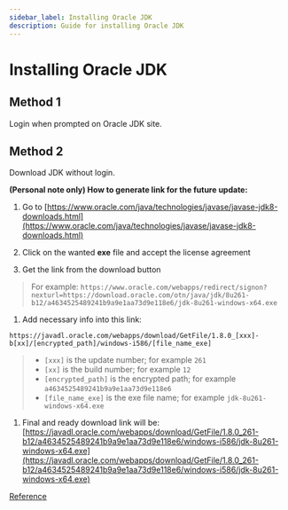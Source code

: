 ```yaml
---
sidebar_label: Installing Oracle JDK
description: Guide for installing Oracle JDK
---
```


# Installing Oracle JDK

## Method 1

Login when prompted on Oracle JDK site.

## Method 2

Download JDK without login.

**(Personal note only) How to generate link for the future update:**

1.  Go to [https://www.oracle.com/java/technologies/javase/javase-jdk8-downloads.html](https://www.oracle.com/java/technologies/javase/javase-jdk8-downloads.html)

2.  Click on the wanted **exe** file and accept the license agreement

3.  Get the link from the download button

> For example: `https://www.oracle.com/webapps/redirect/signon?nexturl=https://download.oracle.com/otn/java/jdk/8u261-b12/a4634525489241b9a9e1aa73d9e118e6/jdk-8u261-windows-x64.exe`

1.  Add necessary info into this link:

`https://javadl.oracle.com/webapps/download/GetFile/1.8.0_[xxx]-b[xx]/[encrypted_path]/windows-i586/[file_name_exe]`

> *   `[xxx]` is the update number; for example `261`
> *   `[xx]` is the build number; for example `12`
> *   `[encrypted_path]` is the encrypted path; for example `a4634525489241b9a9e1aa73d9e118e6`
> *   `[file_name_exe]` is the exe file name; for example `jdk-8u261-windows-x64.exe`

1.  Final and ready download link will be:  
    [https://javadl.oracle.com/webapps/download/GetFile/1.8.0_261-b12/a4634525489241b9a9e1aa73d9e118e6/windows-i586/jdk-8u261-windows-x64.exe](https://javadl.oracle.com/webapps/download/GetFile/1.8.0_261-b12/a4634525489241b9a9e1aa73d9e118e6/windows-i586/jdk-8u261-windows-x64.exe)


[Reference](https://gist.github.com/wavezhang/ba8425f24a968ec9b2a8619d7c2d86a6#gistcomment-3377085)